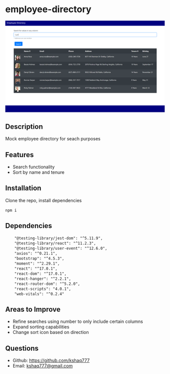 # employee-directory

![The App](./employees/public/employee_directory.PNG)

## Description
Mock employee directory for seach purposes

## Features
* Search functionality
* Sort by name and tenure

## Installation
Clone the repo, install dependencies
```
npm i
```

## Dependencies
```
    "@testing-library/jest-dom": "^5.11.9",
    "@testing-library/react": "^11.2.3",
    "@testing-library/user-event": "^12.6.0",
    "axios": "^0.21.1",
    "bootstrap": "^4.5.3",
    "moment": "^2.29.1",
    "react": "^17.0.1",
    "react-dom": "^17.0.1",
    "react-hanger": "^2.2.1",
    "react-router-dom": "^5.2.0",
    "react-scripts": "4.0.1",
    "web-vitals": "^0.2.4"
```

## Areas to Improve
* Refine searches using number to only include certain columns
* Expand sorting capabilities
* Change sort icon based on direction


## Questions

   * Github: https://github.com/kshaq777
   * Email: [kshaq777@gmail.com](mailto:kshaq777@gmail.com)